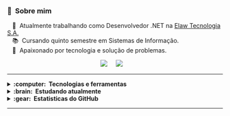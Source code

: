  

### :space_invader: &nbsp;Sobre mim

&nbsp;&nbsp;&nbsp;:hammer: &nbsp;Atualmente trabalhando como Desenvolvedor .NET na [Elaw Tecnologia S.A.](https://elaw.com.br/) \
&nbsp;&nbsp;&nbsp;:books: &nbsp;Cursando quinto semestre em Sistemas de Informação.\
&nbsp;&nbsp;&nbsp;:heartbeat: &nbsp;Apaixonado por tecnologia e solução de problemas.

<p align="center">
  <a href="mailto:jefferson.vinicius.souza@gmail.com?subject=Olá%20Jefferson%20Vinicius"><img src="https://img.shields.io/badge/gmail-%23D14836.svg?&style=for-the-badge&logo=gmail&logoColor=white" /></a>&nbsp;&nbsp;&nbsp;&nbsp;
  <a href="https://www.linkedin.com/in/jeffvinicius/"><img src="https://img.shields.io/badge/linkedin-%230077B5.svg?&style=for-the-badge&logo=linkedin&logoColor=white" /></a>&nbsp;&nbsp;&nbsp;&nbsp;
<hr/>

<details>
  <summary><b>:computer: &nbsp;Tecnologias e ferramentas</b></summary>
  <br/>

**Databases**  
  
&nbsp;
[<img src="https://img.shields.io/badge/Microsoft%20SQL%20Sever-282C34?&logo=microsoft%20sql%20server&logoColor=white" alt="C# logo" title="C#" height="25" />][tech_tools_anchor]
&nbsp;
[<img src="https://img.shields.io/badge/Postgre SQL-282C34?&logo=postgresql&logoColor=white" alt="Postgre SQL logo" title="Postgre SQL" height="25" />][tech_tools_anchor]
&nbsp;
[<img src="https://img.shields.io/badge/Oracle-282C34?&logo=oracle&logoColor=white" alt="Oracle" title="Oracle" height="25" />][tech_tools_anchor]
&nbsp;
[<img src="https://img.shields.io/badge/Mongo DB-282C34?&logo=mongodb&logoColor=white" alt="Mongo DB logo" title="Mongo DB" height="25" />][tech_tools_anchor]
&nbsp;
  
**Back-end**  
 
&nbsp;
[<img src="https://img.shields.io/badge/-282C34?&logo=c-sharp&logoColor=white" alt="C# logo" title="C#" height="25" />][tech_tools_anchor]
&nbsp;
[<img src="https://img.shields.io/badge/-282C34?logo=.NET&logoColor=white" alt=".NET logo" title=".NET" height="25" />][tech_tools_anchor]
&nbsp;
[<img src="https://img.shields.io/badge/Dapper-282C34?" height="25" />][tech_tools_anchor]
&nbsp;
[<img src="https://img.shields.io/badge/Entity Framework Core-282C34?" height="25" />][tech_tools_anchor]
&nbsp;
[<img src="https://img.shields.io/badge/NHibernate-282C34?" height="25" />][tech_tools_anchor]
&nbsp;
[<img src="https://img.shields.io/badge/API REST-282C34?" height="25" />][tech_tools_anchor]
&nbsp;
[<img src="https://img.shields.io/badge/API SOAP-282C34?" height="25" />][tech_tools_anchor]
&nbsp;
  
**Front-end** 

&nbsp;
[<img src="https://img.shields.io/badge/HTML5-282C34?logo=html5&logoColor=white" alt="HTML5 logo" title="HTML5" height="25" />][tech_tools_anchor]
&nbsp;
[<img src="https://img.shields.io/badge/CSS3-282C34?logo=css3&logoColor=white" alt="CSS3 logo" title="CSS3" height="25" />][tech_tools_anchor]
&nbsp;
[<img src="https://img.shields.io/badge/JavaScript-282C34?logo=javascript&logoColor=white" alt="JavaScript logo" title="JavaScript" height="25" />][tech_tools_anchor]
&nbsp;
[<img src="https://img.shields.io/badge/JQuery-282C34?logo=jQuery&logoColor=white" alt="JQuery logo" title="JQuery" height="25" />][tech_tools_anchor]
&nbsp;
[<img src="https://img.shields.io/badge/Bootstrap-282C34?logo=bootstrap&logoColor=white" alt="Bootstrap logo" title="Bootstrap" height="25" />][tech_tools_anchor]
&nbsp;
[<img src="https://img.shields.io/badge/Adobe XD-282C34?logo=Adobe%20XD&logoColor=white" alt="Adobe XD logo" title="Adobe XD" height="25" />][tech_tools_anchor]
  
 **Tools** 
  
&nbsp;
[<img src="https://img.shields.io/badge/Visual Studio-282C34?logo=visual-studio&logoColor=white" alt="Visual Studio" title="Visual Studio" height="25" />][tech_tools_anchor]
&nbsp;
[<img src="https://img.shields.io/badge/VS Code-282C34?logo=visual-studio-code&logoColor=white" alt="VS Code" title="VS Code" height="25" />][tech_tools_anchor]
&nbsp;
[<img src="https://img.shields.io/badge/Postman-282C34?logo=postman&logoColor=white" alt="Postman logo" title="Postman" height="25" />][tech_tools_anchor]
&nbsp;
[<img src="https://img.shields.io/badge/Soap UI-282C34?" height="25" />][tech_tools_anchor]
&nbsp;
[<img src="https://img.shields.io/badge/Git-282C34?logo=git&logoColor=white" alt="git logo" title="git" height="25" />][tech_tools_anchor]
&nbsp;
[<img src="https://img.shields.io/badge/Github-282C34?logo=github&logoColor=white" alt="github logo" title="github" height="25" />][tech_tools_anchor]
&nbsp;
[<img src="https://img.shields.io/badge/Bitbucket-282C34?logo=bitbucket&logoColor=white" alt="bitbucket logo" title="bitbucket" height="25" />][tech_tools_anchor]
&nbsp;
[<img src="https://img.shields.io/badge/Jira-282C34?logo=jira&logoColor=white" alt="jira logo" title="jira" height="25" />][tech_tools_anchor]
&nbsp;
</details>  
  
<details>
  <summary><b>:brain: &nbsp;Estudando atualmente</b></summary>
  <br/>

&nbsp;
[<img src="https://img.shields.io/badge/RabbitMQ-282C34?logo=rabbitmq&logoColor=white" alt="RabbitMQ logo" title="RabbitMQ" height="25" />][tech_tools_anchor]
&nbsp;
[<img src="https://img.shields.io/badge/Docker-282C34?logo=docker&logoColor=white" alt="docker logo" title="docker" height="25" />][tech_tools_anchor]
&nbsp;
[<img src="https://img.shields.io/badge/Kubernetes-282C34?logo=kubernetes&logoColor=white" alt="kubernetes logo" title="kubernetes" height="25" />][tech_tools_anchor]
&nbsp;
[<img src="https://img.shields.io/badge/TypeScript-282C34?logo=typescript&logoColor=white" alt="typescript logo" title="typescript" height="25" />][tech_tools_anchor]
&nbsp;
[<img src="https://img.shields.io/badge/Angular-282C34?logo=angular&logoColor=white" alt="angular logo" title="angular" height="25" />][tech_tools_anchor]
&nbsp;
  
</details>

<details>
  <summary><b>:gear: &nbsp;Estatisticas do GitHub</b></summary>
  <br/>
    <p align="center">
        <img height="137px" src="https://github-readme-streak-stats.herokuapp.com/?user=Jeff-vinicius&hide_border=true&theme=nightowl" />
    </p>
    <p align="center">
        <img height="137px" src="https://github-readme-stats.vercel.app/api?username=Jeff-vinicius&hide_title=true&hide_border=true&show_icons=true&include_all_commits=true&count_private=true&line_height=21&theme=nightowl" /> <img height="137px" src="https://github-readme-stats.vercel.app/api/top-langs/?username=Jeff-vinicius&hide=html&hide_title=true&hide_border=true&layout=compact&langs_count=8&theme=nightowl" />
    </p>
</details>

<hr/>
<br/>


[tech_tools_anchor]: #Sobre--
